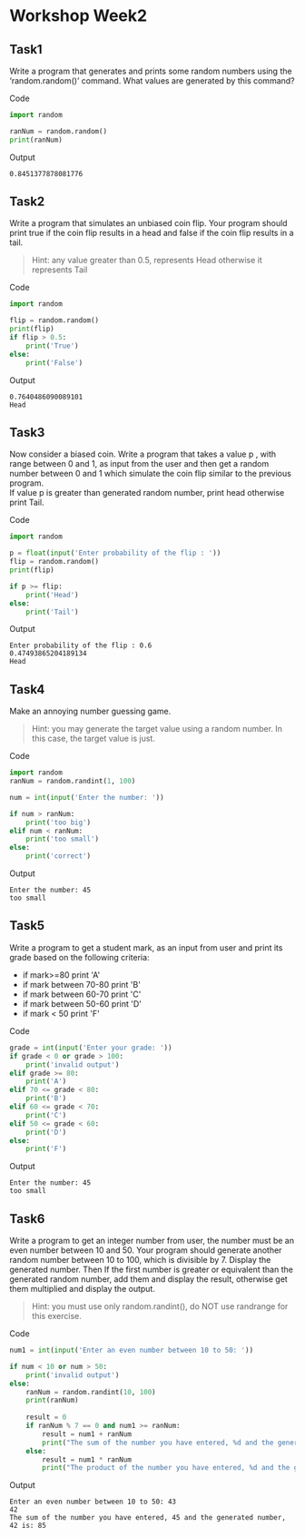 # Workshop Week2

## Task1
Write a program that generates and prints some random numbers using the ‘random.random()’ command. What values are generated by this command?

Code
```py
import random

ranNum = random.random()
print(ranNum)
```
Output
```
0.8451377878081776
```

## Task2
Write a program that simulates an unbiased coin flip. Your program should print true if the coin flip results in a head and false if the coin flip results in a tail.
> Hint: any value greater than 0.5, represents Head otherwise it represents Tail

Code
```py
import random

flip = random.random()
print(flip)
if flip > 0.5:
    print('True')
else:
    print('False')
```
Output
```
0.7640486090089101
Head
```

## Task3
Now consider a biased coin. Write a program that takes a value p , with range between 0 and 1, as input from the user and then get a random number between 0 and 1 which simulate the coin flip similar to the previous program.   
If value p is greater than generated random number, print head otherwise print Tail. 

Code
```py
import random

p = float(input('Enter probability of the flip : '))
flip = random.random()
print(flip)

if p >= flip:
    print('Head')
else:
    print('Tail')
```
Output
```
Enter probability of the flip : 0.6
0.47493865204189134
Head
```

## Task4
Make an annoying number guessing game.
> Hint: you may generate the target value using a random number. In this case, the target value is just. 

Code
```py
import random
ranNum = random.randint(1, 100)

num = int(input('Enter the number: '))

if num > ranNum:
    print('too big')
elif num < ranNum:
    print('too small')
else:
    print('correct')
```
Output
```
Enter the number: 45
too small
```

## Task5
Write a program to get a student mark, as an input from user and print its grade based on the following criteria:

- if mark>=80 print 'A'
- if mark between 70-80 print 'B'
- if mark between 60-70 print 'C'
- if mark between 50-60 print 'D'
- if mark < 50 print 'F'

Code
```py
grade = int(input('Enter your grade: '))
if grade < 0 or grade > 100:
    print('invalid output')
elif grade >= 80:
    print('A')
elif 70 <= grade < 80:
    print('B')
elif 60 <= grade < 70:
    print('C')
elif 50 <= grade < 60:
    print('D')
else:
    print('F')
```
Output
```
Enter the number: 45
too small
```

## Task6
Write a program to get an integer number from user, the number must be an even number between 10 and 50. Your program should generate another random number between 10 to 100, which is divisible by 7. Display the generated number. Then If the first number is greater or equivalent than the generated random number, add them and display the result, otherwise get them multiplied and display the output.
> Hint: you must use only random.randint(), do NOT use randrange for this exercise.

Code
```py
num1 = int(input('Enter an even number between 10 to 50: '))

if num < 10 or num > 50:
    print('invalid output')
else:
    ranNum = random.randint(10, 100)
    print(ranNum)
    
    result = 0
    if ranNum % 7 == 0 and num1 >= ranNum:
        result = num1 + ranNum
        print("The sum of the number you have entered, %d and the generated number, %d is: %d" % (num, ranNum, result))
    else:
        result = num1 * ranNum
        print("The product of the number you have entered, %d and the generated number, %d is: %d" % (num, ranNum, result))
```
Output
```
Enter an even number between 10 to 50: 43
42
The sum of the number you have entered, 45 and the generated number, 42 is: 85
```
